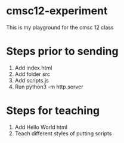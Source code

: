 # cmsc12-experiment
This is my playground for the cmsc 12 class

# Steps prior to sending

1. Add index.html
2. Add folder src
3. Add scripts.js
4. Run python3 -m http.server

# Steps for teaching

1. Add Hello World html
2. Teach different styles of putting scripts